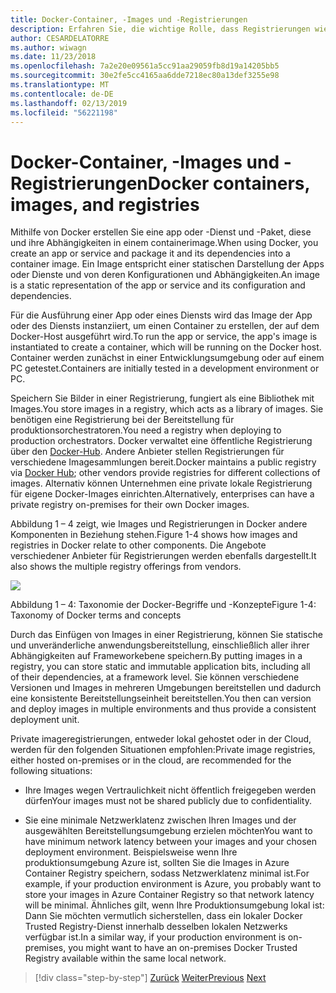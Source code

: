 ```yaml
---
title: Docker-Container, -Images und -Registrierungen
description: Erfahren Sie, die wichtige Rolle, dass Registrierungen wie Docker Bereitstellung von Anwendungen allgemeine spielen.
author: CESARDELATORRE
ms.author: wiwagn
ms.date: 11/23/2018
ms.openlocfilehash: 7a2e20e09561a5cc91aa29059fb8d19a14205bb5
ms.sourcegitcommit: 30e2fe5cc4165aa6dde7218ec80a13def3255e98
ms.translationtype: MT
ms.contentlocale: de-DE
ms.lasthandoff: 02/13/2019
ms.locfileid: "56221198"
---
```

# <a name="docker-containers-images-and-registries"></a><span data-ttu-id="6eb24-103">Docker-Container, -Images und -Registrierungen</span><span class="sxs-lookup"><span data-stu-id="6eb24-103">Docker containers, images, and registries</span></span>

<span data-ttu-id="6eb24-104">Mithilfe von Docker erstellen Sie eine app oder -Dienst und -Paket, diese und ihre Abhängigkeiten in einem containerimage.</span><span class="sxs-lookup"><span data-stu-id="6eb24-104">When using Docker, you create an app or service and package it and its dependencies into a container image.</span></span> <span data-ttu-id="6eb24-105">Ein Image entspricht einer statischen Darstellung der Apps oder Dienste und von deren Konfigurationen und Abhängigkeiten.</span><span class="sxs-lookup"><span data-stu-id="6eb24-105">An image is a static representation of the app or service and its configuration and dependencies.</span></span>

<span data-ttu-id="6eb24-106">Für die Ausführung einer App oder eines Diensts wird das Image der App oder des Diensts instanziiert, um einen Container zu erstellen, der auf dem Docker-Host ausgeführt wird.</span><span class="sxs-lookup"><span data-stu-id="6eb24-106">To run the app or service, the app's image is instantiated to create a container, which will be running on the Docker host.</span></span> <span data-ttu-id="6eb24-107">Container werden zunächst in einer Entwicklungsumgebung oder auf einem PC getestet.</span><span class="sxs-lookup"><span data-stu-id="6eb24-107">Containers are initially tested in a development environment or PC.</span></span>

<span data-ttu-id="6eb24-108">Speichern Sie Bilder in einer Registrierung, fungiert als eine Bibliothek mit Images.</span><span class="sxs-lookup"><span data-stu-id="6eb24-108">You store images in a registry, which acts as a library of images.</span></span> <span data-ttu-id="6eb24-109">Sie benötigen eine Registrierung bei der Bereitstellung für produktionsorchestratoren.</span><span class="sxs-lookup"><span data-stu-id="6eb24-109">You need a registry when deploying to production orchestrators.</span></span> <span data-ttu-id="6eb24-110">Docker verwaltet eine öffentliche Registrierung über den [Docker-Hub](https://hub.docker.com/). Andere Anbieter stellen Registrierungen für verschiedene Imagesammlungen bereit.</span><span class="sxs-lookup"><span data-stu-id="6eb24-110">Docker maintains a public registry via [Docker Hub](https://hub.docker.com/); other vendors provide registries for different collections of images.</span></span> <span data-ttu-id="6eb24-111">Alternativ können Unternehmen eine private lokale Registrierung für eigene Docker-Images einrichten.</span><span class="sxs-lookup"><span data-stu-id="6eb24-111">Alternatively, enterprises can have a private registry on-premises for their own Docker images.</span></span>

<span data-ttu-id="6eb24-112">Abbildung 1 – 4 zeigt, wie Images und Registrierungen in Docker andere Komponenten in Beziehung stehen.</span><span class="sxs-lookup"><span data-stu-id="6eb24-112">Figure 1-4 shows how images and registries in Docker relate to other components.</span></span> <span data-ttu-id="6eb24-113">Die Angebote verschiedener Anbieter für Registrierungen werden ebenfalls dargestellt.</span><span class="sxs-lookup"><span data-stu-id="6eb24-113">It also shows the multiple registry offerings from vendors.</span></span>

![](./media/image4.png)

<span data-ttu-id="6eb24-114">Abbildung 1 – 4: Taxonomie der Docker-Begriffe und -Konzepte</span><span class="sxs-lookup"><span data-stu-id="6eb24-114">Figure 1-4: Taxonomy of Docker terms and concepts</span></span>

<span data-ttu-id="6eb24-115">Durch das Einfügen von Images in einer Registrierung, können Sie statische und unveränderliche anwendungsbereitstellung, einschließlich aller ihrer Abhängigkeiten auf Frameworkebene speichern.</span><span class="sxs-lookup"><span data-stu-id="6eb24-115">By putting images in a registry, you can store static and immutable application bits, including all of their dependencies, at a framework level.</span></span> <span data-ttu-id="6eb24-116">Sie können verschiedene Versionen und Images in mehreren Umgebungen bereitstellen und dadurch eine konsistente Bereitstellungseinheit bereitstellen.</span><span class="sxs-lookup"><span data-stu-id="6eb24-116">You then can version and deploy images in multiple environments and thus provide a consistent deployment unit.</span></span>

<span data-ttu-id="6eb24-117">Private imageregistrierungen, entweder lokal gehostet oder in der Cloud, werden für den folgenden Situationen empfohlen:</span><span class="sxs-lookup"><span data-stu-id="6eb24-117">Private image registries, either hosted on-premises or in the cloud, are recommended for the following situations:</span></span>

-   <span data-ttu-id="6eb24-118">Ihre Images wegen Vertraulichkeit nicht öffentlich freigegeben werden dürfen</span><span class="sxs-lookup"><span data-stu-id="6eb24-118">Your images must not be shared publicly due to confidentiality.</span></span>

-   <span data-ttu-id="6eb24-119">Sie eine minimale Netzwerklatenz zwischen Ihren Images und der ausgewählten Bereitstellungsumgebung erzielen möchten</span><span class="sxs-lookup"><span data-stu-id="6eb24-119">You want to have minimum network latency between your images and your chosen deployment environment.</span></span> <span data-ttu-id="6eb24-120">Beispielsweise wenn Ihre produktionsumgebung Azure ist, sollten Sie die Images in Azure Container Registry speichern, sodass Netzwerklatenz minimal ist.</span><span class="sxs-lookup"><span data-stu-id="6eb24-120">For example, if your production environment is Azure, you probably want to store your images in Azure Container Registry so that network latency will be minimal.</span></span> <span data-ttu-id="6eb24-121">Ähnliches gilt, wenn Ihre Produktionsumgebung lokal ist: Dann Sie möchten vermutlich sicherstellen, dass ein lokaler Docker Trusted Registry-Dienst innerhalb desselben lokalen Netzwerks verfügbar ist.</span><span class="sxs-lookup"><span data-stu-id="6eb24-121">In a similar way, if your production environment is on-premises, you might want to have an on-premises Docker Trusted Registry available within the same local network.</span></span>

>[!div class="step-by-step"]
><span data-ttu-id="6eb24-122">[Zurück](docker-terminology.md)
>[Weiter](road-to-modern-applications-based-on-containers.md)</span><span class="sxs-lookup"><span data-stu-id="6eb24-122">[Previous](docker-terminology.md)
[Next](road-to-modern-applications-based-on-containers.md)</span></span>
